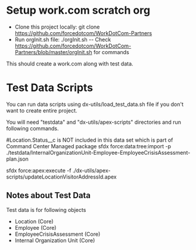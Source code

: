 # Setup work.com scratch org

- Clone this project locally: git clone https://github.com/forcedotcom/WorkDotCom-Partners
- Run orgInit.sh file: ./orgInit.sh
-- Check https://github.com/forcedotcom/WorkDotCom-Partners/blob/master/orgInit.sh for commands

This should create a work.com along with test data.



# Test Data Scripts

You can run data scripts using dx-utils/load_test_data.sh file if you don't want to create entire project.

You will need "testdata" and "dx-utils/apex-scripts" directories and run following commands.

#Location.Status__c is NOT included in this data set which is part of Command Center Managed package
sfdx force:data:tree:import -p ./testdata/InternalOrganizationUnit-Employee-EmployeeCrisisAssessment-plan.json

sfdx force:apex:execute -f ./dx-utils/apex-scripts/updateLocationVisitorAddressId.apex


## Notes about Test Data

Test data is for following objects
- Location (Core)
- Employee (Core)
- EmployeeCrisisAssessment (Core)
- Internal Organization Unit (Core)

